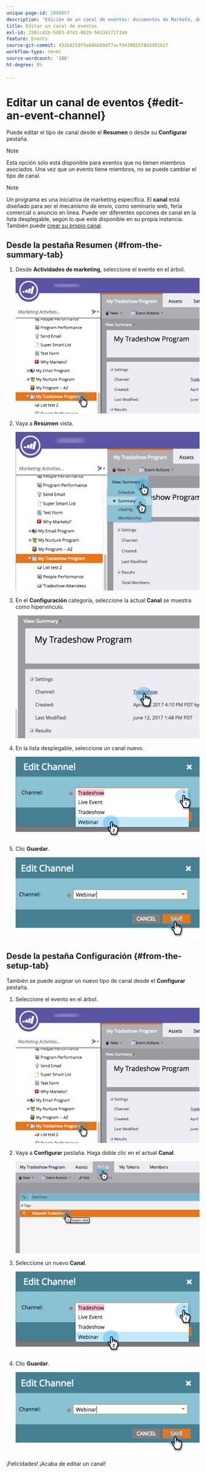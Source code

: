 ```yaml
---
unique-page-id: 2949857
description: 'Edición de un canal de eventos: documentos de Marketo, documentación del producto'
title: Editar un canal de eventos
exl-id: 250cc42b-5d83-4741-8b2b-56134171f3a9
feature: Events
source-git-commit: 431bd258f9a68bbb9df7acf043085578d3d91b1f
workflow-type: tm+mt
source-wordcount: '186'
ht-degree: 0%

---
```


# Editar un canal de eventos {#edit-an-event-channel}

Puede editar el tipo de canal desde el **Resumen** o desde su **Configurar** pestaña.

>[!NOTE]
>
>Esta opción sólo está disponible para eventos que no tienen miembros asociados. Una vez que un evento tiene miembros, no se puede cambiar el tipo de canal.

>[!NOTE]
>
>Un programa es una iniciativa de marketing específica. El **canal** está diseñado para ser el mecanismo de envío, como seminario web, feria comercial o anuncio en línea. Puede ver diferentes opciones de canal en la lista desplegable, según lo que esté disponible en su propia instancia. También puede  [crear su propio canal](/help/marketo/product-docs/administration/tags/create-a-program-channel.md).

## Desde la pestaña Resumen {#from-the-summary-tab}

1. Desde **Actividades de marketing**, seleccione el evento en el árbol.

   ![](assets/eventprogramseelct.png)

1. Vaya a **Resumen** vista.

   ![](assets/eventprogramsummary.png)

1. En el **Configuración** categoría, seleccione la actual **Canal** se muestra como hipervínculo.

   ![](assets/channeltypeevent.png)

1. En la lista desplegable, seleccione un canal nuevo.

   ![](assets/tradeshowchange.png)

1. Clic **Guardar**.

   ![](assets/2017-06-13-09-35-53.png)

## Desde la pestaña Configuración {#from-the-setup-tab}

También se puede asignar un nuevo tipo de canal desde el **Configurar** pestaña.

1. Seleccione el evento en el árbol.

   ![](assets/eventprogramseelct.png)

1. Vaya a **Configurar** pestaña. Haga doble clic en el actual **Canal**.

   ![](assets/setuptabchangechannel.png)

1. Seleccione un nuevo **Canal**.

   ![](assets/tradeshowchange.png)

1. Clic **Guardar**.

   ![](assets/2017-06-13-09-35-53.png)

¡Felicidades! ¡Acaba de editar un canal!
